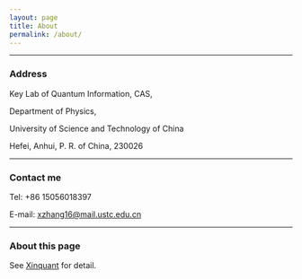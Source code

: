 ```yaml
---
layout: page
title: About
permalink: /about/
---
```


---
### Address
Key Lab of Quantum Information, CAS,

Department of Physics,

University of Science and Technology of China

Hefei, Anhui, P. R. of China, 230026


---
### Contact me
Tel: +86 15056018397

E-mail: [xzhang16@mail.ustc.edu.cn](mailto:xzhang16@mail.ustc.edu.cn)

---
### About this page
See [Xinquant](https://github.com/Xinquant/Xinquant.github.io) for detail.
